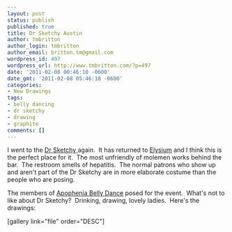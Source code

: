 ```yaml
---
layout: post
status: publish
published: true
title: Dr Sketchy Austin
author: tmbritton
author_login: tmbritton
author_email: britton.tm@gmail.com
wordpress_id: 497
wordpress_url: http://www.tmbritton.com/?p=497
date: '2011-02-08 00:46:10 -0600'
date_gmt: '2011-02-08 05:46:10 -0600'
categories:
- New Drawings
tags:
- belly dancing
- dr sketchy
- drawing
- graphite
comments: []
---
```

<p>I went to the <a href="http://www.austinsketchy.com/">Dr Sketchy </a>again.  It has returned to <a href="http://www.elysiumonline.net/">Elysium</a> and I think this is the perfect place for it.  The most unfriendly of molemen works behind the bar.  The restroom smells of hepatitis.  The normal patrons who show up and aren't part of the Dr Sketchy are in more elaborate costume than the people who are posing.</p>
<p>The members of <a href="http://www.facebook.com/pages/Apophenia-Belly-Dance/141661275863102#!/pages/Apophenia-Belly-Dance/141661275863102?v=wall">Apophenia Belly Dance</a> posed for the event.  What's not to like about Dr Sketchy?  Drinking, drawing, lovely ladies.  Here's the drawings:</p>
<p>[gallery link="file" order="DESC"]</p>
